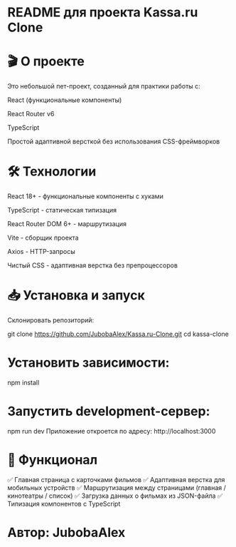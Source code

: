 # README для проекта Kassa.ru Clone
# 🎬 О проекте
Это небольшой пет-проект, созданный для практики работы с:

React (функциональные компоненты)

React Router v6

TypeScript

Простой адаптивной версткой без использования CSS-фреймворков

# 🛠 Технологии
React 18+ - функциональные компоненты с хуками

TypeScript - статическая типизация

React Router DOM 6+ - маршрутизация

Vite - сборщик проекта

Axios - HTTP-запросы

Чистый CSS - адаптивная верстка без препроцессоров

# 📥 Установка и запуск
Склонировать репозиторий:

git clone https://github.com/JubobaAlex/Kassa.ru-Clone.git
cd kassa-clone

# Установить зависимости:

npm install

# Запустить development-сервер:

npm run dev
Приложение откроется по адресу: http://localhost:3000

# 🚀 Функционал

✅ Главная страница с карточками фильмов
✅ Адаптивная верстка для мобильных устройств
✅ Маршрутизация между страницами (главная / кинотеатры / список)
✅ Загрузка данных о фильмах из JSON-файла
✅ Типизация компонентов с TypeScript

# Автор: JubobaAlex

